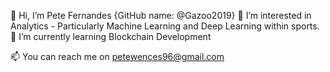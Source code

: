 👋 Hi, I’m Pete Fernandes {GitHub name: @Gazoo2019}
👀 I’m interested in Analytics - Particularly Machine Learning and Deep Learning within sports. 
🌱 I’m currently learning Blockchain Development 

📫 You can reach me on petewences96@gmail.com

<!---
Gazoo2019/Gazoo2019 is a ✨ special ✨ repository because its `README.md` (this file) appears on your GitHub profile.
You can click the Preview link to take a look at your changes.
--->
